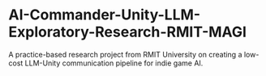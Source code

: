 # AI-Commander-Unity-LLM-Exploratory-Research-RMIT-MAGI
A practice-based research project from RMIT University on creating a low-cost LLM-Unity communication pipeline for indie game AI.
